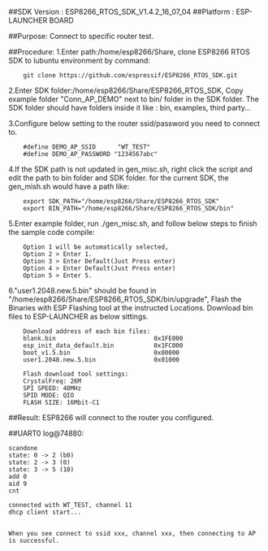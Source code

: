 ##SDK Version : ESP8266_RTOS_SDK_V1.4.2_16_07_04
##Platform : ESP-LAUNCHER BOARD

##Purpose:
Connect to specific router test.

##Procedure:
1.Enter path:/home/esp8266/Share, clone ESP8266 RTOS SDK to lubuntu environment by command: 
       
		git clone https://github.com/espressif/ESP8266_RTOS_SDK.git 
	   
2.Enter SDK folder:/home/esp8266/Share/ESP8266_RTOS_SDK, Copy example folder "Conn_AP_DEMO" next to bin/ folder in the SDK folder. The SDK folder should have folders inside it like : bin, examples, third party...

3.Configure below setting to the router ssid/password you need to connect to.

        #define DEMO_AP_SSID      "WT_TEST"
        #define DEMO_AP_PASSWORD "1234567abc"

4.If the SDK path is not updated in gen_misc.sh, right click the script and edit the path to bin folder and SDK folder. for the current SDK, the gen_mish.sh would have a path like:
       
		export SDK_PATH="/home/esp8266/Share/ESP8266_RTOS_SDK"
		export BIN_PATH="/home/esp8266/Share/ESP8266_RTOS_SDK/bin"
	   
5.Enter example folder, run ./gen_misc.sh, and follow below steps to finish the sample code compile:
	
		Option 1 will be automatically selected, 
		Option 2 > Enter 1. 
		Option 3 > Enter Default(Just Press enter)
		Option 4 > Enter Default(Just Press enter)
		Option 5 > Enter 5.
	   
6."user1.2048.new.5.bin" should be found in "/home/esp8266/Share/ESP8266_RTOS_SDK/bin/upgrade", Flash the Binaries with ESP Flashing tool at the instructed Locations. Download bin files to ESP-LAUNCHER as below sittings.
		
		Download address of each bin files:
		blank.bin				            0x1FE000
		esp_init_data_default.bin           0x1FC000
		boot_v1.5.bin					    0x00000
		user1.2048.new.5.bin                0x01000
		
		Flash download tool settings:
		CrystalFreq: 26M
		SPI SPEED: 40MHz
		SPID MODE: QIO
		FLASH SIZE: 16Mbit-C1
		
##Result:
ESP8266 will connect to the router you configured.

##UART0 log@74880:

	scandone
	state: 0 -> 2 (b0)
	state: 2 -> 3 (0)
	state: 3 -> 5 (10)
	add 0
	aid 9
	cnt 

	connected with WT_TEST, channel 11
	dhcp client start...


	When you see connect to ssid xxx, channel xxx, then connecting to AP is successful.
